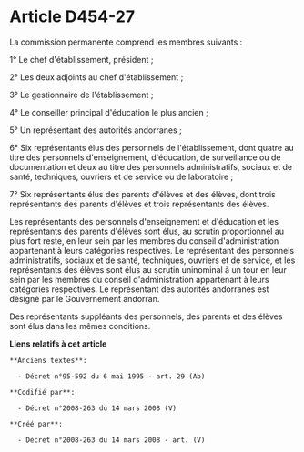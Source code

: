 # Article D454-27

La commission permanente comprend les membres suivants :

1° Le chef d'établissement, président ;

2° Les deux adjoints au chef d'établissement ;

3° Le gestionnaire de l'établissement ;

4° Le conseiller principal d'éducation le plus ancien ;

5° Un représentant des autorités andorranes ;

6° Six représentants élus des personnels de l'établissement, dont quatre au titre des personnels d'enseignement, d'éducation,
de surveillance ou de documentation et deux au titre des personnels administratifs, sociaux et de santé, techniques, ouvriers
et de service ou de laboratoire ;

7° Six représentants élus des parents d'élèves et des élèves, dont trois représentants des parents d'élèves et trois
représentants des élèves.

Les représentants des personnels d'enseignement et d'éducation et les représentants des parents d'élèves sont élus, au
scrutin proportionnel au plus fort reste, en leur sein par les membres du conseil d'administration appartenant à leurs
catégories respectives. Le représentant des personnels administratifs, sociaux et de santé, techniques, ouvriers et de
service, et les représentants des élèves sont élus au scrutin uninominal à un tour en leur sein par les membres du conseil
d'administration appartenant à leurs catégories respectives. Le représentant des autorités andorranes est désigné par le
Gouvernement andorran.

Des représentants suppléants des personnels, des parents et des élèves sont élus dans les mêmes conditions.

**Liens relatifs à cet article**

	**Anciens textes**:

	  - Décret n°95-592 du 6 mai 1995 - art. 29 (Ab)

	**Codifié par**:

	  - Décret n°2008-263 du 14 mars 2008 (V)

	**Créé par**:

	  - Décret n°2008-263 du 14 mars 2008 - art. (V)
